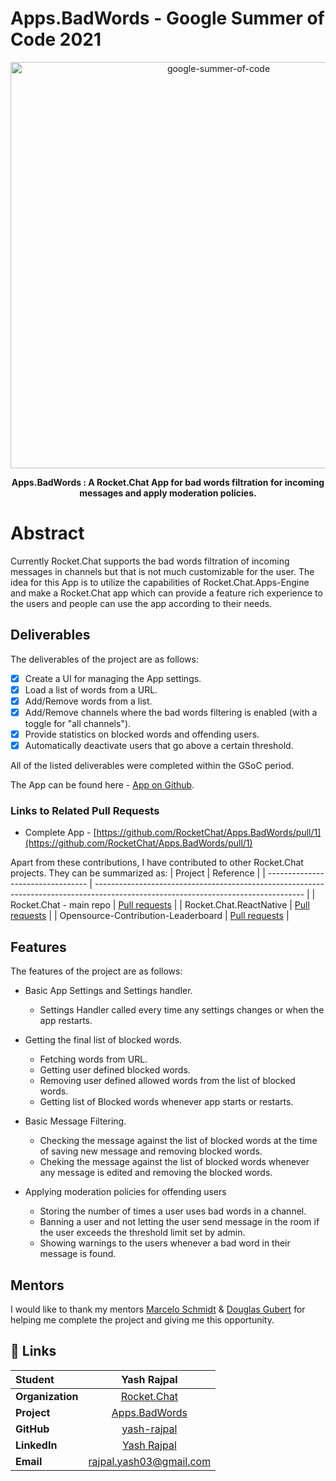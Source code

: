 # Apps.BadWords - Google Summer of Code 2021
<div  align="center">
	<img src="https://rocket.chat/wp-content/uploads/2021/02/Frame.png.webp" width="650" alt="google-summer-of-code">
	<br>
	<b>
		<p>
	Apps.BadWords : A Rocket.Chat App for bad words filtration for incoming messages and apply moderation policies.
		</p>
	</b>
</div>

# Abstract
Currently Rocket.Chat supports the bad words filtration of incoming messages in channels but that is not much customizable for the user. The idea for this App is to utilize the capabilities of Rocket.Chat.Apps-Engine and make a Rocket.Chat app which can provide a feature rich experience to the users and people can use the app according to their needs.

## Deliverables

The deliverables of the project are as follows:

- [x] Create a UI for managing the App settings.
- [x] Load a list of words from a URL.
- [x] Add/Remove words from a list.
- [x] Add/Remove channels where the bad words filtering is enabled (with a toggle for "all channels").
- [x] Provide statistics on blocked words and offending users.
- [x] Automatically deactivate users that go above a certain threshold.

All of the listed deliverables were completed within the GSoC period.

The App can be found here - [App on Github](https://github.com/RocketChat/Apps.BadWords).

### Links to Related Pull Requests

- Complete App - [https://github.com/RocketChat/Apps.BadWords/pull/1](https://github.com/RocketChat/Apps.BadWords/pull/1)

Apart from these contributions, I have contributed to other Rocket.Chat projects. They can be summarized as:
| Project                           | Reference                                                                                                                          |
| --------------------------------- | ---------------------------------------------------------------------------------------------------------------------------------- |
| Rocket.Chat - main repo | [Pull requests](https://github.com/RocketChat/Rocket.Chat/pulls?q=is%3Apr+author%3Ayash-rajpal)                |
| Rocket.Chat.ReactNative | [Pull requests](https://github.com/RocketChat/Rocket.Chat.ReactNative/pulls?q=is%3Apr+author%3Ayash-rajpal+) |
| Opensource-Contribution-Leaderboard | [Pull requests](https://github.com/RocketChat/Opensource-Contribution-Leaderboard/pulls?q=is%3Apr+author%3Ayash-rajpal) |

## Features

The features of the project are as follows:

* Basic App Settings and Settings handler.
  * Settings Handler called every time any settings changes or when the app restarts.
 
* Getting the final list of blocked words. 
  * Fetching words from URL.
  * Getting user defined blocked words.
  * Removing user defined allowed words from the list of blocked words.
  * Getting list of Blocked words whenever app starts or restarts.
 
* Basic Message Filtering.
  * Checking the message against the list of blocked words at the time of saving new message and removing blocked words.
  * Cheking the message against the list of blocked words whenever any message is edited and removing the blocked words.

* Applying moderation policies for offending users
  * Storing the number of times a user uses bad words in a channel.
  * Banning a user and not letting the user send message in the room if the user exceeds the threshold limit set by admin.
  * Showing warnings to the users whenever a bad word in their message is found.

## Mentors

I would like to thank my mentors [Marcelo Schmidt](https://github.com/marceloschmidt) & [Douglas Gubert](https://github.com/d-gubert) for helping me complete the project and giving me this opportunity.


## 🔗 Links

<div  align="center">

| **Student**      |                                                    Yash Rajpal                                                    |
| :--------------- | :--------------------------------------------------------------------------------------------------------------------: |
| **Organization** |                           [Rocket.Chat](https://github.com/RocketChat)                           |
| **Project**      | [Apps.BadWords](https://github.com/RocketChat/Apps.BadWords) |
| **GitHub**       |                                       [yash-rajpal](https://github.com/yash-rajpal)                                        |
| **LinkedIn**     |                                [Yash Rajpal](https://www.linkedin.com/in/yash-rajpal-068998173/)                                |
| **Email**        |                    <a  href="mailto:rajpal.yash03@gmail.com">rajpal.yash03@gmail.com</a>                     |

</div>
